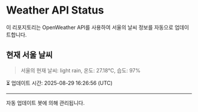 
# Weather API Status

이 리포지토리는 OpenWeather API를 사용하여 서울의 날씨 정보를 자동으로 업데이트합니다.

## 현재 서울 날씨
> 서울의 현재 날씨: light rain, 온도: 27.18°C, 습도: 97%

⏳ 업데이트 시간: 2025-08-29 16:26:56 (UTC)

---
자동 업데이트 봇에 의해 관리됩니다.

